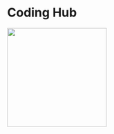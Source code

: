 # Coding Hub

<img align='center' src="https://media4.giphy.com/media/fwbZnTftCXVocKzfxR/giphy.gif?cid=ecf05e475yywfnqzi6igetmujtrtkkipa7abmcix6msibclc&rid=giphy.gif&ct=g" width="230">
